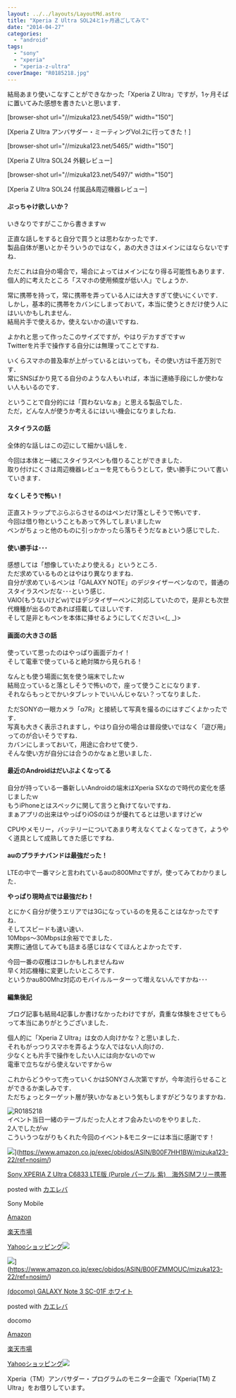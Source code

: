 ```yaml
---
layout: ../../layouts/LayoutMd.astro
title: "Xperia Z Ultra SOL24と1ヶ月過ごしてみて"
date: "2014-04-27"
categories: 
  - "android"
tags: 
  - "sony"
  - "xperia"
  - "xperia-z-ultra"
coverImage: "R0185218.jpg"
---
```


結局あまり使いこなすことができなかった「Xperia Z Ultra」ですが，1ヶ月そばに置いてみた感想を書きたいと思います．

\[browser-shot url="//mizuka123.net/5459/" width="150"\]

[Xperia Z Ultra アンバサダー・ミーティングVol.2に行ってきた！]

\[browser-shot url="//mizuka123.net/5465/" width="150"\]

[Xperia Z Ultra SOL24 外観レビュー]

\[browser-shot url="//mizuka123.net/5497/" width="150"\]

[Xperia Z Ultra SOL24 付属品&周辺機器レビュー]

#### ぶっちゃけ欲しいか？

いきなりですがここから書きますｗ

正直な話しをすると自分で買うとは思わなかったです．  
製品自体が悪いとかそういうのではなく，あの大きさはメインにはならないですね．

ただこれは自分の場合で，場合によってはメインになり得る可能性もあります．  
個人的に考えたところ「スマホの使用頻度が低い人」でしょうか．

常に携帯を持って，常に携帯を弄っている人には大きすぎて使いにくいです．  
しかし，基本的に携帯をカバンにしまっておいて，本当に使うときだけ使う人にはいいかもしれません．  
結局片手で使えるか，使えないかの違いですね．

よかれと思って作ったこのサイズですが，やはりデカすぎですｗ  
Twitterを片手で操作する自分には無理ってことですね．

いくらスマホの普及率が上がっているとはいっても，その使い方は千差万別です．  
常にSNSばかり見てる自分のような人もいれば，本当に連絡手段にしか使わない人もいるのです．

ということで自分的には「買わないなぁ」と思える製品でした．  
ただ，どんな人が使うか考えるにはいい機会になりましたね．

#### スタイラスの話

全体的な話しはこの辺にして細かい話しを．

今回は本体と一緒にスタイラスペンも借りることができました．  
取り付けにくさは周辺機器レビューを見てもらうとして，使い勝手について書いていきます．

#### なくしそうで怖い！

正直ストラップでぶらぶらさせるのはペンだけ落としそうで怖いです．  
今回は借り物ということもあって外してしまいましたｗ  
ペンがちょっと他のものに引っかかったら落ちそうだなぁという感じでした．

#### 使い勝手は･･･

感想しては「想像していたより使える」というところ．  
ただ求めているものとはやはり異なりますね．  
自分が求めているペンは「GALAXY NOTE」のデジタイザーペンなので，普通のスタイラスペンだな･･･という感じ．  
VAIO(もうないけどｗ)ではデジタイザーペンに対応していたので，是非とも次世代機種が出るのであれば搭載してほしいです．  
そして是非ともペンを本体に挿せるようにしてください<(\_ \_)>

#### 画面の大きさの話

使っていて思ったのはやっぱり画面デカイ！  
そして電車で使っていると絶対隣から見られる！

なんとも使う場面に気を使う端末でしたｗ  
結局立っていると落としそうで怖いので，座って使うことになります．  
それならもっとでかいタブレットでいいんじゃない？ってなりました．

ただSONYの一眼カメラ「α7R」と接続して写真を撮るのにはすごくよかったです．  
写真も大きく表示されますし，やはり自分の場合は普段使いではなく「遊び用」ってのが合いそうですね．  
カバンにしまっておいて，用途に合わせて使う．  
そんな使い方が自分には合うのかなぁと思いました．

#### 最近のAndroidはだいぶよくなってる

自分が持っている一番新しいAndroidの端末はXperia SXなので時代の変化を感じましたｗ  
もうiPhoneとはスペックに関して言うと負けてないですね．  
まぁアプリの出来はやっぱりiOSのほうが優れてるとは思いますけどｗ

CPUやメモリー，バッテリーについてあまり考えなくてよくなってきて，ようやく道具として成熟してきた感じですね．

#### auのプラチナバンドは最強だった！

LTEの中で一番マシと言われているauの800Mhzですが，使ってみてわかりました．

**やっぱり現時点では最強だわ！**

とにかく自分が使うエリアでは3Gになっているのを見ることはなかったですね．  
そしてスピードも速い速い．  
10Mbps～30Mbpsは余裕ででました．  
実際に通信してみても詰まる感じはなくてほんとよかったです．

今回一番の収穫はコレかもしれませんねｗ  
早く対応機種に変更したいところです．  
というかau800Mhz対応のモバイルルーターって増えないんですかね･･･

#### 編集後記

ブログ記事も結局4記事しか書けなかったわけですが，貴重な体験をさせてもらって本当にありがとうございました．

個人的に「Xperia Z Ultra」は女の人向けかな？と思いました．  
それもがっつりスマホを弄るような人ではない人向けの．  
少なくとも片手で操作をしたい人には向かないのでｗ  
電車で立ちながら使えないですからｗ

これからどうやって売っていくかはSONYさん次第ですが，今年流行らせることができるか楽しみです．  
ただちょっとターゲット層が狭いかなぁという気もしますがどうなりますかね．

![R0185218](/archive/images/R0185218.jpg "R0185218")   
イベント当日一緒のテーブルだった人とオフ会みたいのをやりました．  
2人でしたがｗ  
こういうつながりもくれた今回のイベント&モニターには本当に感謝です！

![](/archive/images/418-t4tES7L._SL160_.jpg)](https://www.amazon.co.jp/exec/obidos/ASIN/B00F7HH1BW/mizuka123-22/ref=nosim/)

[Sony XPERIA Z Ultra C6833 LTE版 (Purple パープル 紫)　海外SIMフリー携帯](https://www.amazon.co.jp/exec/obidos/ASIN/B00F7HH1BW/mizuka123-22/ref=nosim/)

posted with [カエレバ](http://kaereba.com)

Sony Mobile

[Amazon](http://www.amazon.co.jp/gp/search?keywords=C6833&__mk_ja_JP=%83J%83%5E%83J%83i&tag=mizuka123-22 "アマゾン")

[楽天市場](http://hb.afl.rakuten.co.jp/hgc/032b53ee.4b34c5ee.0f4a541e.f440145e/?pc=http%3A%2F%2Fsearch.rakuten.co.jp%2Fsearch%2Fmall%2FC6833%2F-%2Ff.1-p.1-s.1-sf.0-st.A-v.2%3Fx%3D0%26scid%3Daf_ich_link_urltxt%26m%3Dhttp%3A%2F%2Fm.rakuten.co.jp%2F "楽天市場")

[Yahooショッピング![](//ad.jp.ap.valuecommerce.com/servlet/gifbanner?sid=3066752&pid=881990642)](//ck.jp.ap.valuecommerce.com/servlet/referral?sid=3066752&pid=881990642&vc_url=http%3A%2F%2Fshopping.search.yahoo.co.jp%2Fsearch%3FuIv%3Don%26ei%3DUTF-8%26tab_ex%3Dcommerce%26slider%3D0%26va%3DC6833 "Yahooショッピング")

![](/archive/images/41mApjScfTL._SL160_.jpg)](https://www.amazon.co.jp/exec/obidos/ASIN/B00FZMMOUC/mizuka123-22/ref=nosim/)

[(docomo) GALAXY Note 3 SC-01F ホワイト](https://www.amazon.co.jp/exec/obidos/ASIN/B00FZMMOUC/mizuka123-22/ref=nosim/)

posted with [カエレバ](http://kaereba.com)

docomo

[Amazon](http://www.amazon.co.jp/gp/search?keywords=SC-01F&__mk_ja_JP=%83J%83%5E%83J%83i&tag=mizuka123-22 "アマゾン")

[楽天市場](http://hb.afl.rakuten.co.jp/hgc/032b53ee.4b34c5ee.0f4a541e.f440145e/?pc=http%3A%2F%2Fsearch.rakuten.co.jp%2Fsearch%2Fmall%2FSC-01F%2F-%2Ff.1-p.1-s.1-sf.0-st.A-v.2%3Fx%3D0%26scid%3Daf_ich_link_urltxt%26m%3Dhttp%3A%2F%2Fm.rakuten.co.jp%2F "楽天市場")

[Yahooショッピング![](//ad.jp.ap.valuecommerce.com/servlet/gifbanner?sid=3066752&pid=881990642)](//ck.jp.ap.valuecommerce.com/servlet/referral?sid=3066752&pid=881990642&vc_url=http%3A%2F%2Fshopping.search.yahoo.co.jp%2Fsearch%3FuIv%3Don%26ei%3DUTF-8%26tab_ex%3Dcommerce%26slider%3D0%26va%3DSC-01F "Yahooショッピング")

Xperia（TM）アンバサダー・プログラムのモニター企画で「Xperia(TM) Z Ultra」をお借りしています。
